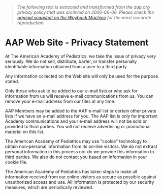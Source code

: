 > *The following text is extracted and transformed from the aap.org privacy policy that was archived on 2000-06-06. Please check the [original snapshot on the Wayback Machine](https://web.archive.org/web/20000606091413id_/http%3A//www.aap.org/about/privacystmt.htm) for the most accurate reproduction.*

# AAP Web Site - Privacy Statement

At The American Academy of Pediatrics, we take the issue of privacy very seriously. We do not sell, distribute, barter, or transfer personally identifiable information obtained from a user to a third party. 

Any information collected on the Web site will only be used for the purpose stated. 

Only those who ask to be added to our e-mail lists or who ask for information from us will receive e-mail communications from us. You can remove your e-mail address from our files at any time. 

AAP Members may be added to the AAP e-mail list or certain other private lists if we have an e-mail address for you. The AAP list is only for important Academy communications and your e-mail address will not be sold or provided to third parties. You will not receive advertising or promotional material on this list. 

The American Academy of Pediatrics may use "cookie" technology to obtain non-personal information from its on-line visitors. We do not extract personal information in this process nor do we provide this information to third parties. We also do not contact you based on information in your cookie file. 

The American Academy of Pediatrics has taken steps to make all information received from our online visitors as secure as possible against unauthorized access and use. All information is protected by our security measures, which are periodically reviewed. 
